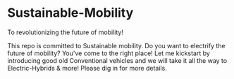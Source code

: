 # Sustainable-Mobility
To revolutionizing the future of mobility!

This repo is committed to Sustainable mobility. Do you want to electrify the future of mobility? You've come to the right place! Let me kickstart by introducing good old Conventional vehicles and we will take it all the way to Electric-Hybrids & more! Please dig in for more details.
